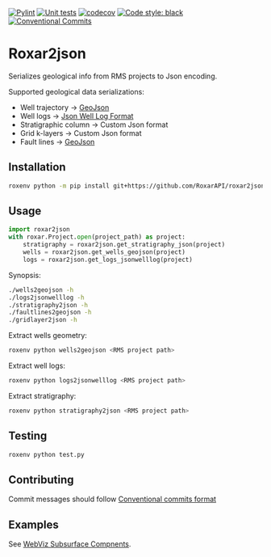 [![Pylint](https://github.com/RoxarAPI/roxar2json/workflows/Pylint/badge.svg)](https://github.com/RoxarAPI/roxar2json/actions/workflows/pylint.yml)
[![Unit tests](https://github.com/RoxarAPI/roxar2json/workflows/Python%20unit%20tests/badge.svg)](https://github.com/RoxarAPI/roxar2json/actions/workflows/python-app.yml)
[![codecov](https://codecov.io/gh/RoxarAPI/roxar2json/branch/master/graph/badge.svg)](https://codecov.io/gh/RoxarAPI/roxar2json)
[![Code style: black](https://img.shields.io/badge/code%20style-black-000000.svg)](https://github.com/psf/black)
[![Conventional Commits](https://img.shields.io/badge/Conventional%20Commits-1.0.0-yellow.svg)](https://conventionalcommits.org)

# Roxar2json
Serializes geological info from RMS projects to Json encoding.

Supported geological data serializations:
- Well trajectory -> [GeoJson](https://geojson.org/)
- Well logs -> [Json Well Log Format](https://jsonwelllogformat.org/)
- Stratigraphic column -> Custom Json format
- Grid k-layers -> Custom Json format
- Fault lines -> [GeoJson](https://geojson.org/)

## Installation
```sh
roxenv python -m pip install git+https://github.com/RoxarAPI/roxar2json#egg=roxar2json
```

## Usage

```python
import roxar2json
with roxar.Project.open(project_path) as project:
    stratigraphy = roxar2json.get_stratigraphy_json(project)
    wells = roxar2json.get_wells_geojson(project)
    logs = roxar2json.get_logs_jsonwelllog(project)
```

Synopsis:
```sh
./wells2geojson -h
./logs2jsonwelllog -h
./stratigraphy2json -h
./faultlines2geojson -h
./gridlayer2json -h
```

Extract wells geometry:
```sh
roxenv python wells2geojson <RMS project path>
```

Extract well logs:
```sh
roxenv python logs2jsonwelllog <RMS project path>
```

Extract stratigraphy:
```sh
roxenv python stratigraphy2json <RMS project path>
```

## Testing
```python
roxenv python test.py
```
## Contributing
Commit messages should follow [Conventional commits format](https://www.conventionalcommits.org/en/v1.0.0/)

## Examples
See [WebViz Subsurface Compnents](https://github.com/equinor/webviz-subsurface-components).
